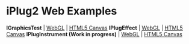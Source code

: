# iPlug2 Web Examples


**IGraphicsTest** | [WebGL](https://iplug2.github.io/webgl/IGraphicsTest/) | [HTML5 Canvas](https://iplug2.github.io/canvas/IGraphicsTest/)
**IPlugEffect** | [WebGL](https://iplug2.github.io/webgl/IPlugEffect/) | [HTML5 Canvas]()
**IPlugInstrument (Work in progress)** | [WebGL](https://iplug2.github.io/webgl/IPlugInstrument/) | [HTML5 Canvas](https://iplug2.github.io/canvas/IPlugInstrument/)